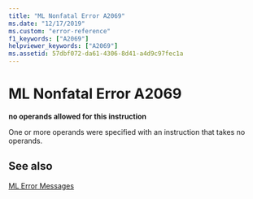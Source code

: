 ```yaml
---
title: "ML Nonfatal Error A2069"
ms.date: "12/17/2019"
ms.custom: "error-reference"
f1_keywords: ["A2069"]
helpviewer_keywords: ["A2069"]
ms.assetid: 57dbf072-da61-4306-8d41-a4d9c97fec1a
---
```

# ML Nonfatal Error A2069

**no operands allowed for this instruction**

One or more operands were specified with an instruction that takes no operands.

## See also

[ML Error Messages](../../assembler/masm/ml-error-messages.md)<br/>